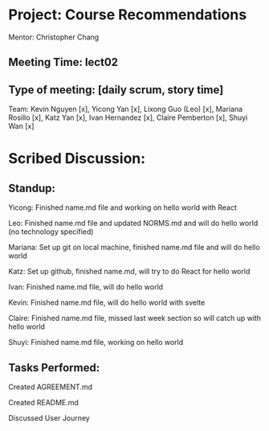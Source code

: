 # Project: Course Recommendations
Mentor: Christopher Chang

## Meeting Time: lect02

## Type of meeting: [daily scrum, story time]
Team: Kevin Nguyen [x], Yicong Yan [x], Lixong Guo (Leo) [x], Mariana Rosillo [x], Katz Yan [x], Ivan Hernandez [x], Claire Pemberton [x], Shuyi Wan [x]

# Scribed Discussion:

## Standup:
Yicong: Finished name.md file and working on hello world with React

Leo: Finished name.md file and updated NORMS.md and will do hello world (no technology specified)

Mariana: Set up git on local machine, finished name.md file and will do hello world

Katz: Set up github, finished name.md, will try to do React for hello world

Ivan: Finished name.md file, will do hello world

Kevin: Finished name.md file, will do hello world with svelte

Claire: Finished name.md file, missed last week section so will catch up with hello world

Shuyi: Finished name.md file, working on hello world

## Tasks Performed:
Created AGREEMENT.md

Created README.md

Discussed User Journey
